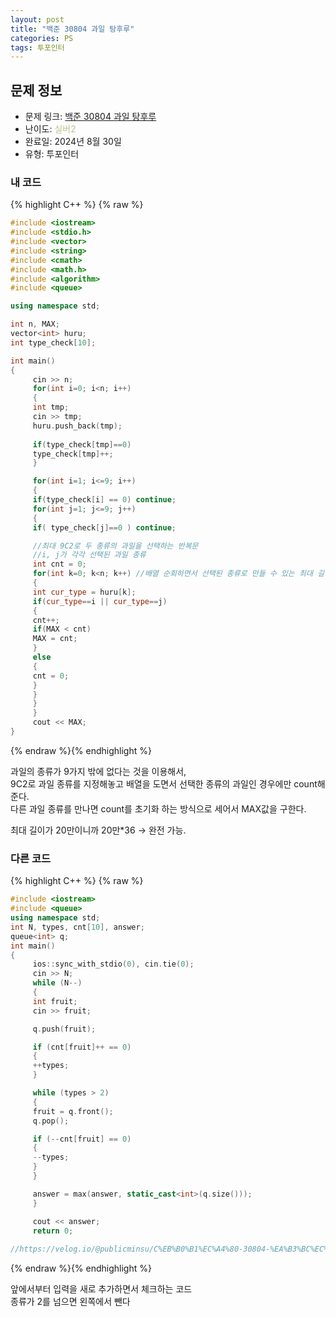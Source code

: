 ```yaml
---
layout: post
title: "백준 30804 과일 탕후루"
categories: PS
tags: 투포인터
---
```


## 문제 정보
- 문제 링크: [백준 30804 과일 탕후루](https://www.acmicpc.net/problem/30804)
- 난이도: <span style="color:#B5C78A">실버2</span>
- 완료일: 2024년 8월 30일
- 유형: 투포인터

### 내 코드

{% highlight C++ %} {% raw %}
```C++
#include <iostream>
#include <stdio.h>
#include <vector>
#include <string>
#include <cmath>
#include <math.h>
#include <algorithm>
#include <queue>

using namespace std;

int n, MAX;
vector<int> huru;
int type_check[10];

int main()
{   
	 cin >> n;
	 for(int i=0; i<n; i++)
	 {
	 int tmp;
	 cin >> tmp;
	 huru.push_back(tmp);
	 
	 if(type_check[tmp]==0)
	 type_check[tmp]++;
	 }

	 for(int i=1; i<=9; i++)
	 {
	 if(type_check[i] == 0) continue;
	 for(int j=1; j<=9; j++)
	 {
	 if( type_check[j]==0 ) continue;

	 //최대 9C2로 두 종류의 과일을 선택하는 반복문
	 //i, j가 각각 선택된 과일 종류
	 int cnt = 0;
	 for(int k=0; k<n; k++) //배열 순회하면서 선택된 종류로 만들 수 있는 최대 길이 구하기
	 {
	 int cur_type = huru[k];
	 if(cur_type==i || cur_type==j)
	 {
	 cnt++;
	 if(MAX < cnt)
	 MAX = cnt;
	 }
	 else
	 {
	 cnt = 0;
	 }
	 }
	 }
	 }
	 cout << MAX;
}

```
{% endraw %}{% endhighlight %}

과일의 종류가 9가지 밖에 없다는 것을 이용해서,  
9C2로 과일 종류를 지정해놓고 배열을 도면서 선택한 종류의 과일인 경우에만 count해준다.   
다른 과일 종류를 만나면 count를 초기화 하는 방식으로 세어서 MAX값을 구한다.  

최대 길이가 20만이니까 20만*36 → 완전 가능.

### 다른 코드

{% highlight C++ %} {% raw %}
```C++
#include <iostream>
#include <queue>
using namespace std;
int N, types, cnt[10], answer;
queue<int> q;
int main()
{
	 ios::sync_with_stdio(0), cin.tie(0);
	 cin >> N;
	 while (N--)
	 {
	 int fruit;
	 cin >> fruit;

	 q.push(fruit);

	 if (cnt[fruit]++ == 0)
	 {
	 ++types;
	 }

	 while (types > 2)
	 {
	 fruit = q.front();
	 q.pop();

	 if (--cnt[fruit] == 0)
	 {
	 --types;
	 }
	 }

	 answer = max(answer, static_cast<int>(q.size()));
	 }

	 cout << answer;
	 return 0;
	 
//https://velog.io/@publicminsu/C%EB%B0%B1%EC%A4%80-30804-%EA%B3%BC%EC%9D%BC-%ED%83%95%ED%9B%84%EB%A3%A8
```
{% endraw %}{% endhighlight %}

앞에서부터 입력을 새로 추가하면서 체크하는 코드  
종류가 2를 넘으면 왼쪽에서 뺀다  

